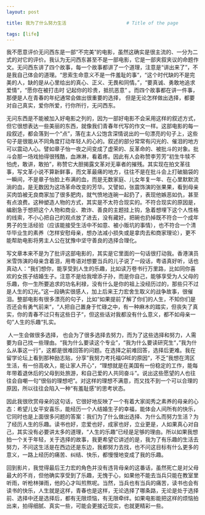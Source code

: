 ```yaml
---
layout: post

title: 我为了什么努力生活                      # Title of the page

tags: [life]
---
```


​	我不愿意评价无问西东是一部“不完美”的电影，虽然这确实是很主流的、一分为二式的对它的评价。我认为无问西东甚至不是一部电影，它是一部夹叙夹议的命题作文。无问西东讲了四个故事，每一个故事都讲了一个道理，注意是“讲出来了”，不是我自己体会的道理。“思索生命意义不是一件羞耻的事“，“这个时代缺的不是完美的人，缺的是从心里给出的真心、正义、无畏和同情。”，“要真诚、勇敢地追求爱情“，“愿你在被打击时 记起你的珍贵，抵抗恶意” 。而四个故事都在讲一件事，那便是人在青春的年纪通常会做出很重要的选择， 但是无论怎样做出选择，都要对自己真实，爱你所爱，行你所行，无问西东。

​	无问东西是不能被加入好电影之列的，因为一部好电影不会采用这样的叙述方式，但它很想表达一些美丽的东西，就像我们青春年代写的作文一样。这部电影的每一段叙述，都会落到一个“点”，落在主人公饱含深情说出的一句漂亮的句子上，这些句子是很能从不同角度打动年轻人的心的。叙述的部分常常有闪光的、催泪的地方可以震动人心。譬如章子怡一夜之间变成了虚荣的、反革命的、被批斗的对象。批斗会那一场戏拍得很残酷，血淋淋，看着疼。因此有人会称赞李芳芳“初生牛犊不怕虎，敢讲，敢拍”，称赞它大胆揭露文革对无辜者的摧残。其实现在拍文革往事，写文革小说不算新鲜事，而文革最痛的地方，往往不是在批斗会上打破脑袋的一瞬间，不是章子怡脸上布满的血，而是无数家庭、儿女年复一年、在心里默默流淌的血，是无数因为这场革命改变的芳华。又譬如，张震饰演的张果果，看到母亲买肉馅被无良商家加了很多肥肉，就气愤地连碗一起扔了，表现他嫉恶如仇，甚至有点浪费。这种塑造人物的方式，其实是不太符合现实的。不符合现实的原因是，编剧急于想把这个人物和商业、欺诈、善良的主题挂上钩，急着想埋下这个人性格的线索，不小心把自己的观点放了进去，没有藏好。把碗也扔掉既不符合一个成年男子的生活经验（应该能接受生活中不如意、被小贩坑的事情），也不符合一个清华毕业生的素养（怎样安慰母亲，想办法减小损失或是拿肉去和商家理论），更不能帮助电影将男主人公在犹豫中坚守善良的选择合理化。

​	写文章本来不是为了批评这部电影的，其实是它里面的一句话很打动我。香港演员米雪饰演的母亲含着泪，用粤语对想要当兵的儿子说了一段话，粤语真好听，话也真动人：“我们想你，能享受到人生的乐趣，比如读万卷书行万里路，比如同你喜欢的女孩子结婚生子。注意不是给我增添子孙，而是你自己，能够享受为人父母的乐趣，你一生所要追求的功名利禄，没有什么是你的祖上没经历过的，那些只不过是人生的幻光。”这一段确实很感人，加上后来王力宏舍生取义的战争故事，很催泪。整部电影有很多漂亮的句子，比如“如果提前了解了你们的人生，不知你们是否还会有勇气前来“，“人把自己置身于忙碌之中，有一种麻木的踏实，但丧失了真实，你的青春不过只有这些日子“，但这些话对我都没有什么意义，都不如母亲一句”人生的乐趣“扎实。

​	人一生会做很多选择， 也会为了很多选择去努力，而为了这些选择和努力，人需要为自己找一些理由。“我为什么要读这个专业”，“我为什么要读研究生“，”我为什么从事这一行“，这都是很难回答的问题。在选择之前难回答，选择后更难。我在留学论坛上看到那种励志贴，分享”我努力考托福GRE的原因“，不乏”我想在湾区生活，有一份高收入，能让家人开心“，“理想就是在美国有一份稳定的工作，能每年带着退休后的父母到处旅游，和自己爱的人共同奋斗”。说出这些愿望的人也往往会自嘲一句“很俗的理想吧”。对这样的理想不满意，而又找不到一个可以合理的原因，所以往往会陷入一种“有羞耻感”的思考状态。

​	因此我很欣赏母亲的这句话，它很好地反映了一个有着大家闺秀之素养的母亲的心态：希望儿女平安喜乐，能经历一个人结婚生子的幸福，能体会人间所有的快乐，它同时也是上面很多问题的答案：我们为了什么做出选择、为什么而努力生活？为了经历人生的乐趣。读书也好，恋爱也好，成家也好，立业更是，人如果真心对自己，其实没有必要讲太多的道理，“人生的乐趣”已经是足够的理由。所以如果我想拍一个关于年轻，关于选择的故事，我更希望它讲述的是，我为了有乐趣的生活去努力，不问这生活是在西边还是东边，我都努力去找，也不问这目标有什么更多的意义，一路上经历的痛苦、纠结、快乐，都慢慢地变成了我的乐趣。

​	回到影片，我觉得最后王力宏的角色并没有违背母亲的这番话，虽然死亡是对父母最大的不肖，但他确实享受到了乐趣，无愧于心，如果他不能去当兵只能在教室里听雨，听枪林弹雨，他的心才叫煎熬呢。当然，当兵也有当兵的痛苦，读书也会有读书的快乐，人生就是这样，青春也是这样，无论选择了哪条路，无论是处于选择前、选择中还是选择后，都有无限烦恼，有无限牵绊。如果电影能把这样的烦恼拍出来，拍得细腻、真实一些，可能会更接近现实，也就更精彩一些。